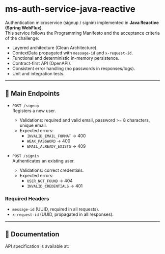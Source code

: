 # ms-auth-service-java-reactive

Authentication microservice (signup / signin) implemented in **Java Reactive (Spring WebFlux)**.  
This service follows the Programming Manifesto and the acceptance criteria of the challenge:

- Layered architecture (Clean Architecture).
- ContextData propagated with `message-id` and `x-request-id`.
- Functional and deterministic in-memory persistence.
- Contract-first API (OpenAPI).
- Consistent error handling (no passwords in responses/logs).
- Unit and integration tests.

---

## 🚀 Main Endpoints

- `POST /signup`  
  Registers a new user.  
  - Validations: required and valid email, password >= 8 characters, unique email.  
  - Expected errors:  
    - `INVALID_EMAIL_FORMAT` → 400  
    - `WEAK_PASSWORD` → 400  
    - `EMAIL_ALREADY_EXISTS` → 409  

- `POST /signin`  
  Authenticates an existing user.  
  - Validations: correct credentials.  
  - Expected errors:  
    - `USER_NOT_FOUND` → 404  
    - `INVALID_CREDENTIALS` → 401  

### Required Headers
- `message-id` (UUID, required in all requests).  
- `x-request-id` (UUID, propagated in all responses).  

---

## 📑 Documentation

API specification is available at:  
